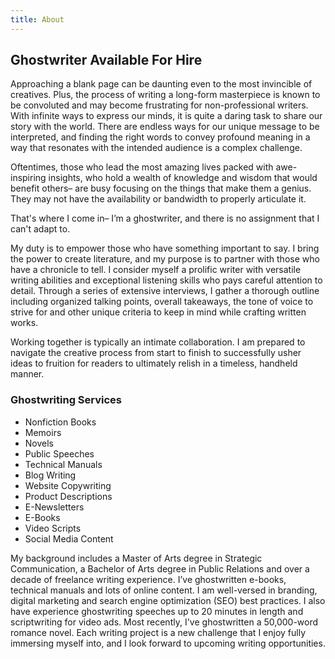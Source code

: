```yaml
---
title: About
---
```

## Ghostwriter Available For Hire

Approaching a blank page can be daunting even to the most invincible of creatives. Plus, the process of writing a long-form masterpiece is known to be convoluted and may become frustrating for non-professional writers. With infinite ways to express our minds, it is quite a daring task to share our story with the world. There are endless ways for our unique message to be interpreted, and finding the right words to convey profound meaning in a way that resonates with the intended audience is a complex challenge.

Oftentimes, those who lead the most amazing lives packed with awe-inspiring insights, who hold a wealth of knowledge and wisdom that would benefit others– are busy focusing on the things that make them a genius. They may not have the availability or bandwidth to properly articulate it.

That's where I come in– I’m a ghostwriter, and there is no assignment that I can't adapt to. 

My duty is to empower those who have something important to say. I bring the power to create literature, and my purpose is to partner with those who have a chronicle to tell. I consider myself a prolific writer with versatile writing abilities and exceptional listening skills who pays careful attention to detail. Through a series of extensive interviews, I gather a thorough outline including organized talking points, overall takeaways, the tone of voice to strive for and other unique criteria to keep in mind while crafting written works. 

Working together is typically an intimate collaboration. I am prepared to navigate the creative process from start to finish to successfully usher ideas to fruition for readers to ultimately relish in a timeless, handheld manner.

### **Ghostwriting Services**

* Nonfiction Books
* Memoirs
* Novels
* Public Speeches
* Technical Manuals
* Blog Writing
* Website Copywriting
* Product Descriptions
* E-Newsletters
* E-Books
* Video Scripts
* Social Media Content

My background includes a Master of Arts degree in Strategic Communication, a Bachelor of Arts degree in Public Relations and over a decade of freelance writing experience. I’ve ghostwritten e-books, technical manuals and lots of online content. I am well-versed in branding, digital marketing and search engine optimization (SEO) best practices. I also have experience ghostwriting speeches up to 20 minutes in length and scriptwriting for video ads. Most recently, I've ghostwritten a 50,000-word romance novel. Each writing project is a new challenge that I enjoy fully immersing myself into, and I look forward to upcoming writing opportunities.